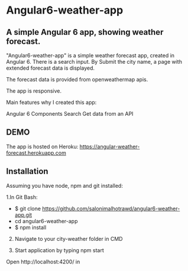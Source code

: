 # Angular6-weather-app

## A simple Angular 6 app, showing weather forecast.

"Angular6-weather-app" is a simple weather forecast app, created in Angular 6. There is a search input. By Submit the city name, a page with extended forecast data is displayed.

The forecast data is provided from openweathermap apis.

The app is responsive.

Main features why I created this app:

Angular 6 Components Search Get data from an API

## DEMO

The app is hosted on Heroku: https://angular-weather-forecast.herokuapp.com

## Installation

Assuming you have node, npm and git installed:

1.In Git Bash:
- $ git clone https://github.com/salonimalhotrawd/angular6-weather-app.git 
- cd angular6-weather-app
-  $ npm install

2. Navigate to your city-weather folder in CMD

3. Start application by typing npm start

Open http://localhost:4200/ in
